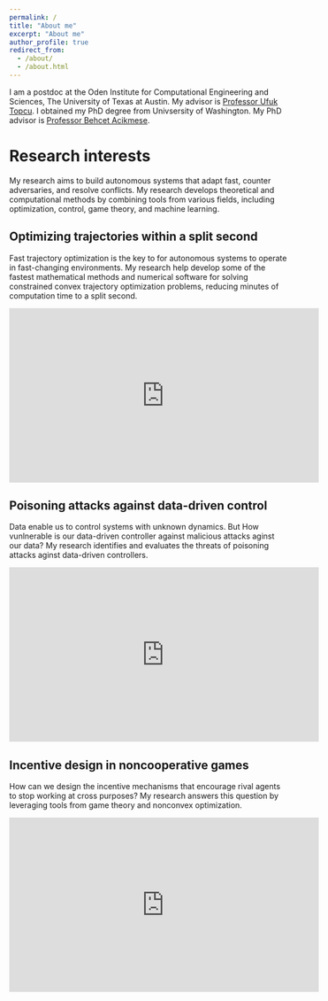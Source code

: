 ```yaml
---
permalink: /
title: "About me"
excerpt: "About me"
author_profile: true
redirect_from: 
  - /about/
  - /about.html
---
```


I am a postdoc at the Oden Institute for Computational Engineering and Sciences, The University of Texas at Austin. My advisor is [Professor Ufuk Topcu](https://www.ae.utexas.edu/people/faculty/faculty-directory/topcu). I obtained my PhD degree from Univsersity of Washington. My PhD advisor is [Professor Behcet Acikmese](https://www.aa.washington.edu/facultyfinder/behcet-acikmese). 



# Research interests

My research aims to build autonomous systems that adapt fast, counter adversaries, and resolve conflicts. My research develops theoretical and computational methods by combining tools from various fields, including optimization, control, game theory, and machine learning. 

## Optimizing trajectories within a split second

Fast trajectory optimization is the key to for autonomous systems to operate in fast-changing environments. My research help develop some of the fastest mathematical methods and numerical software for solving constrained convex trajectory optimization problems, reducing minutes of computation time to a split second. 

<p align = "center">
<iframe width="560" height="315" src="https://www.youtube.com/watch?v=4IBCsSQc8c8" title="YouTube video player" frameborder="0" allow="accelerometer; autoplay; clipboard-write; encrypted-media; gyroscope; picture-in-picture" allowfullscreen></iframe>
</p>

## Poisoning attacks against data-driven control

Data enable us to control systems with unknown dynamics. But How vunlnerable is our data-driven controller against malicious attacks aginst our data? My research identifies and evaluates the threats of poisoning attacks aginst data-driven controllers. 

<p align = "center">
<iframe width="560" height="315" src="https://www.youtube.com/watch?v=4IBCsSQc8c8" title="YouTube video player" frameborder="0" allow="accelerometer; autoplay; clipboard-write; encrypted-media; gyroscope; picture-in-picture" allowfullscreen></iframe>
</p>

## Incentive design in noncooperative games

How can we design the incentive mechanisms that encourage rival agents to stop working at cross purposes? My research answers this question by leveraging tools from game theory and nonconvex optimization.

<p align = "center">
<iframe width="560" height="315" src="https://www.youtube.com/embed/EvtPp_DWqgU" title="YouTube video player" frameborder="0" allow="accelerometer; autoplay; clipboard-write; encrypted-media; gyroscope; picture-in-picture" allowfullscreen></iframe>
</p>


